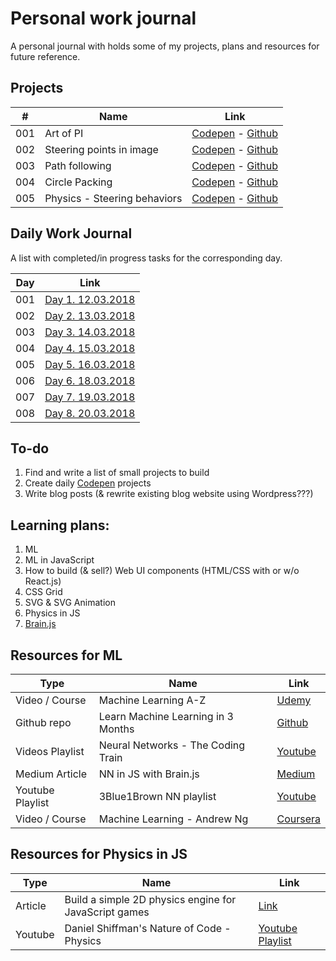 # Personal work journal
A personal journal with holds some of my projects, plans and resources for future reference.

## Projects
| #   | Name | Link |
| --- | ---- | ---- |
| 001 | Art of PI | [Codepen](https://codepen.io/FlorinPop17/full/xWZRxa) - [Github](./Projects/001%20-%20Art%20of%20PI) |
| 002 | Steering points in image | [Codepen](https://codepen.io/FlorinPop17/full/VXayby) - [Github](./Projects/002%20-%20Steering%20points%20in%20image) |
| 003 | Path following | [Codepen](https://codepen.io/FlorinPop17/full/LdZjRb) - [Github](./Projects/003%20-%20Path%20following) |
| 004 | Circle Packing | [Codepen](https://codepen.io/FlorinPop17/full/WzGQxp) - [Github](./Projects/004%20-%20Circle%20Packing) |
| 005 | Physics - Steering behaviors | [Codepen](https://codepen.io/FlorinPop17/full/rdyyjK) - [Github](./Projects/005%20-%20Physics%20-%20Steering%20behaviors)|

## Daily Work Journal
A list with completed/in progress tasks for the corresponding day.

| Day | Link                                                                   |
| --- | ---------------------------------------------------------------------- |
| 001 | [Day 1. 12.03.2018](./Daily%20Work%20Journal/Day%201.%2012.03.2018.md) |
| 002 | [Day 2. 13.03.2018](./Daily%20Work%20Journal/Day%202.%2013.03.2018.md) |
| 003 | [Day 3. 14.03.2018](./Daily%20Work%20Journal/Day%203.%2014.03.2018.md) |
| 004 | [Day 4. 15.03.2018](./Daily%20Work%20Journal/Day%204.%2015.03.2018.md) |
| 005 | [Day 5. 16.03.2018](./Daily%20Work%20Journal/Day%205.%2016.03.2018.md) |
| 006 | [Day 6. 18.03.2018](./Daily%20Work%20Journal/Day%206.%2018.03.2018.md) |
| 007 | [Day 7. 19.03.2018](./Daily%20Work%20Journal/Day%207.%2019.03.2018.md) |
| 008 | [Day 8. 20.03.2018](./Daily%20Work%20Journal/Day%208.%2020.03.2018.md) |

## To-do
1. Find and write a list of small projects to build
2. Create daily [Codepen](https://codepen.io/florinpop17) projects
3. Write blog posts (& rewrite existing blog website using Wordpress???)

## Learning plans:
1. ML
2. ML in JavaScript
3. How to build (& sell?) Web UI components (HTML/CSS with or w/o React.js)
4. CSS Grid
5. SVG & SVG Animation
6. Physics in JS
7. [Brain.js](https://github.com/BrainJS/brain.js)

## Resources for ML
| Type | Name | Link |
| ---- | ---- | ---- |
| Video / Course | Machine Learning A-Z | [Udemy](https://www.udemy.com/machinelearning/learn/v4/t/lecture/5772258)|
| Github repo    | Learn Machine Learning in 3 Months | [Github](https://github.com/llSourcell/Learn_Machine_Learning_in_3_Months) |
| Videos Playlist| Neural Networks - The Coding Train | [Youtube](https://www.youtube.com/watch?v=XJ7HLz9VYz0&list=PLRqwX-V7Uu6aCibgK1PTWWu9by6XFdCfh)                               |
| Medium Article | NN in JS with Brain.js | [Medium](https://itnext.io/you-can-build-a-neural-network-in-javascript-even-if-you-dont-really-understand-neural-networks-e63e12713a3) |
| Youtube Playlist | 3Blue1Brown NN playlist | [Youtube](https://www.youtube.com/watch?v=aircAruvnKk&list=PLZHQObOWTQDNU6R1_67000Dx_ZCJB-3pi)|
| Video / Course | Machine Learning - Andrew Ng | [Coursera](https://www.coursera.org/learn/machine-learning) |

## Resources for Physics in JS
| Type | Name | Link |
| ---- | ---- | ---- |
| Article | Build a simple 2D physics engine for JavaScript games | [Link](https://www.ibm.com/developerworks/library/wa-build2dphysicsengine/) |
| Youtube | Daniel Shiffman's Nature of Code - Physics | [Youtube Playlist](https://www.youtube.com/user/shiffman/playlists) |
